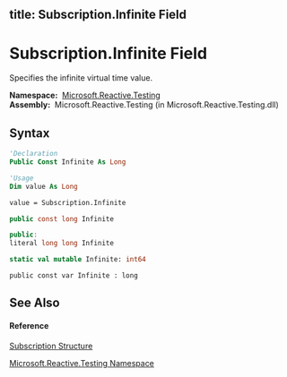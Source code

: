 title: Subscription.Infinite Field
---
# Subscription.Infinite Field

Specifies the infinite virtual time value.

**Namespace:**  [Microsoft.Reactive.Testing](Microsoft.Reactive.Testing\Microsoft.Reactive.Testing.md)  
**Assembly:**  Microsoft.Reactive.Testing (in Microsoft.Reactive.Testing.dll)

## Syntax

```vb
'Declaration
Public Const Infinite As Long
```

```vb
'Usage
Dim value As Long

value = Subscription.Infinite
```

```csharp
public const long Infinite
```

```c++
public:
literal long long Infinite
```

```fsharp
static val mutable Infinite: int64
```

```jscript
public const var Infinite : long
```

## See Also

#### Reference

[Subscription Structure](Subscription\Subscription.md)

[Microsoft.Reactive.Testing Namespace](Microsoft.Reactive.Testing\Microsoft.Reactive.Testing.md)




